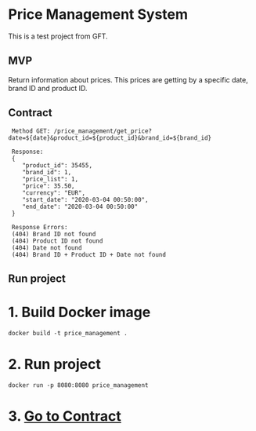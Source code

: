 # Price Management System
This is a test project from GFT.

## MVP
Return information about prices. This prices are getting by a specific date, brand ID and product ID.

## Contract

```
 Method GET: /price_management/get_price?date=${date}&product_id=${product_id}&brand_id=${brand_id}
 
 Response: 
 {
    "product_id": 35455,
    "brand_id": 1,
    "price_list": 1,
    "price": 35.50,
    "currency": "EUR",
    "start_date": "2020-03-04 00:50:00",
    "end_date": "2020-03-04 00:50:00"
 }
 
 Response Errors:
 (404) Brand ID not found
 (404) Product ID not found
 (404) Date not found
 (404) Brand ID + Product ID + Date not found
```

## Run project

# 1. Build Docker image
```
docker build -t price_management .
```

# 2. Run project
```
docker run -p 8080:8080 price_management
```
# 3. [Go to Contract](http://localhost:8080)
